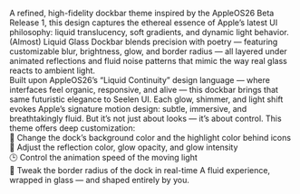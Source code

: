 A refined, high-fidelity dockbar theme inspired by the AppleOS26 Beta Release 1, this design captures the ethereal essence of Apple’s latest UI philosophy: liquid translucency, soft gradients, and dynamic light behavior.  
(Almost) Liquid Glass Dockbar blends precision with poetry — featuring customizable blur, brightness, glow, and border radius — all layered under animated reflections and fluid noise patterns that mimic the way real glass reacts to ambient light.  
Built upon AppleOS26’s “Liquid Continuity” design language — where interfaces feel organic, responsive, and alive — this dockbar brings that same futuristic elegance to Seelen UI. 
Each glow, shimmer, and light shift evokes Apple’s signature motion design: subtle, immersive, and breathtakingly fluid.  But it’s not just about looks — it’s about control. 
This theme offers deep customization:  
🎨 Change the dock’s background color and the highlight color behind icons  
🌈 Adjust the reflection color, glow opacity, and glow intensity  
🕒 Control the animation speed of the moving light  
🧩 Tweak the border radius of the dock in real-time  A fluid experience, wrapped in glass — and shaped entirely by you.
